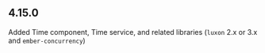 ## 4.15.0

Added Time component, Time service, and related libraries (`luxon` 2.x or 3.x and `ember-concurrency`)

